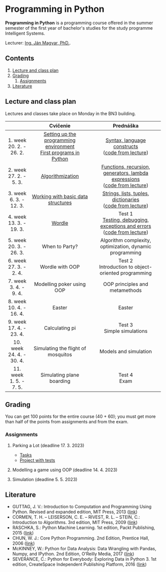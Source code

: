 # Programming in Python

**Programming in Python** is a programming course offered in the summer semester of the first year of bachelor's studies for the study programme Intelligent Systems.

Lecturer: [Ing. Ján Magyar, PhD.](http://www.cloudai.sk/people-janmagyar/).

## Contents
1. [Lecture and class plan](#plan)
2. [Grading](#grading)
    1. [Assignments](#assignments)
    <!--3. [Skúška](#exam)-->
3. [Literature](#textbooks)

## Lecture and class plan <a name="plan"></a>
Lectures and classes take place on Monday in the BN3 building.

|                               |                  Cvičenie                 |                           Prednáška                          |
|:-----------------------------:|:-----------------------------------------:|:------------------------------------------------------------:|
|   1. week<br>20. 2. - 26. 2.  |   [Setting up the programming environment](labs/lab01-setting-up.ipynb)<br>[First programs in Python](labs/lab02-first-baby-steps.ipynb)          |        [Syntax, language constructs](lectures/Lecture-01.pdf)<br>([code from lecture](lectures/codes/lecture01.ipynb))        |
|   2. week<br>27. 2. - 5. 3.   |              [Algorithmization](labs/lab03-functions-and-algorithmization.ipynb)             |     [Functions, recursion, generators, lambda expressions](lectures/Lecture-02.pdf)<br>([code from lecture](lectures/codes/lecture02.ipynb))     |
|   3. week<br>6. 3. - 12. 3.   |     [Working with basic data structures](labs/lab04-a-look-at-the-table.ipynb)    |             [Strings, lists, tuples, dictionaries](lectures/Lecture-03.pdf)<br>([code from lecture](lectures/codes/lecture03.ipynb))             |
|   4. week<br>13. 3. - 19. 3.  |                   [Wordle](labs/lab05-wordle.ipynb)                  |     Test 1<br>[Testing, debugging, exceptions and errors](lectures/Lecture-04.pdf)<br>([code from lecture](lectures/codes/lecture04.ipynb))      |
|   5. week<br>20. 3. - 26. 3.  |               When to Party?              |    Algorithm complexity, optimization, dynamic programming   |
|   6. week<br>27. 3. - 2. 4.   |               Wordle with OOP             |     Test 2<br>Introduction to object-oriented programming    |
|   7. week<br>3. 4. - 9. 4.    |         Modelling poker using OOP         |                 OOP principles and metamethods               |
|   8. week<br>10. 4. - 16. 4.  |                  Easter                   |                            Easter                            |
|   9. week<br>17. 4. - 23. 4.  |             Calculating pi                |                 Test 3<br>Simple simulations                 |
|  10. week<br>24. 4. - 30. 4.  |     Simulating the flight of mosquitos    |                    Models and simulation                     |
|  11. week<br>1. 5. - 7. 5.    |         Simulating plane boarding         |                         Test 4<br>Exam                       |

## Grading <a name="grading"></a>

You can get 100 points for the entire course (40 + 60); you must get more than half of the points from assignments and from the exam.

### Assignments <a name="assignments"></a>

1. Parking a Lot (deadline 17. 3. 2023)

    * [Tasks](assignments/Assignment1.pdf)
    * [Project with tests](assignments/Assignment1.zip)

2. Modelling a game using OOP (deadline 14. 4. 2023)
3. Simulation (deadline 5. 5. 2023)

## Literature <a name="textbooks"></a>

* GUTTAG, J. V.: Introduction to Computation and Programming Using Python. Revised and expanded edition, MIT Press, 2013 ([link](https://doc.lagout.org/programmation/python/Introduction%20to%20Computation%20and%20Programming%20using%20Python%20%28rev.%20ed.%29%20%5BGuttag%202013-08-09%5D.pdf))
* CORMEN, T. H. – LEISERSON, C. E. – RIVEST, R. L. – STEIN, C.: Introduction to Algorithms. 3rd edition, MIT Press, 2009 ([link](https://ms.sapientia.ro/~kasa/Algorithms_3rd.pdf))
* RASCHKA, S.: Python Machine Learning. 1st edition, Packt Publishing, 2015 ([link](https://www.amazon.com/Python-Machine-Learning-scikit-learn-TensorFlow-ebook/dp/B0742K7HYF))
* CHUN, W. J.: Core Python Programming. 2nd Edition, Prentice Hall, 2006 ([link](https://www.amazon.com/Core-Python-Programming-Wesley-Chun/dp/0132269937))
* McKINNEY, W.: Python for Data Analysis: Data Wrangling with Pandas, Numpy, and IPython. 2nd Edition, O’Reilly Media, 2017 ([link](https://www.amazon.com/Python-Data-Analysis-Wrangling-IPython/dp/1491957662))
* SEVERANCE, C.: Python for Everybody: Exploring Data in Python 3. 1st edition, CreateSpace Independent Publishing Platform, 2016 ([link](https://www.amazon.com/Python-Everybody-Exploring-Data/dp/1530051126))
